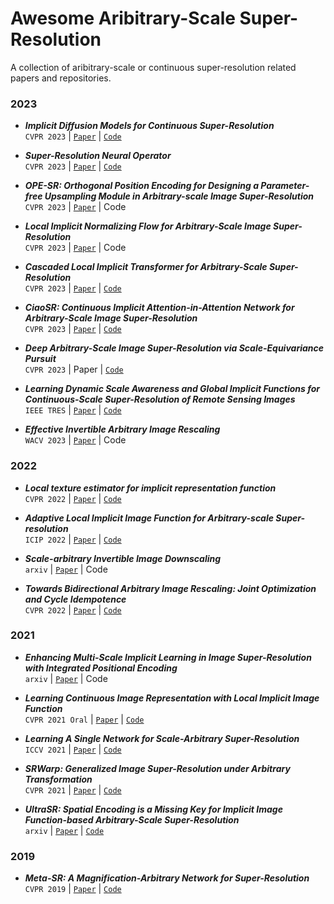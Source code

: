 # Awesome Aribitrary-Scale Super-Resolution
A collection of aribitrary-scale or continuous super-resolution related papers and repositories.

### 2023
*  **_Implicit Diffusion Models for Continuous Super-Resolution_** <br>
`CVPR 2023` | [`Paper`](https://arxiv.org/abs/2303.16491) | [`Code`](https://github.com/Ree1s/IDM)<br>

*  **_Super-Resolution Neural Operator_** <br>
`CVPR 2023` | [`Paper`](https://arxiv.org/abs/2303.02584) | [`Code`](https://github.com/2y7c3/Super-Resolution-Neural-Operator)<br>

*  **_OPE-SR: Orthogonal Position Encoding for Designing a Parameter-free Upsampling Module in Arbitrary-scale Image Super-Resolution_** <br>
`CVPR 2023` | [`Paper`](https://arxiv.org/abs/2303.01091) | Code<br>

*  **_Local Implicit Normalizing Flow for Arbitrary-Scale Image Super-Resolution_** <br>
`CVPR 2023` | [`Paper`](https://arxiv.org/pdf/2303.05156.pdf) | Code<br>

*  **_Cascaded Local Implicit Transformer for Arbitrary-Scale Super-Resolution_** <br>
`CVPR 2023` | [`Paper`](https://arxiv.org/pdf/2303.16513v1.pdf) | [`Code`](https://github.com/jaroslaw1007/clit)<br>

*  **_CiaoSR: Continuous Implicit Attention-in-Attention Network for Arbitrary-Scale Image Super-Resolution_** <br>
`CVPR 2023` | [`Paper`](https://arxiv.org/pdf/2212.04362.pdf) | [`Code`](https://github.com/caojiezhang/CiaoSR)<br>

*  **_Deep Arbitrary-Scale Image Super-Resolution via Scale-Equivariance Pursuit_** <br>
`CVPR 2023` | Paper | [`Code`](https://github.com/neuralchen/EQSR)<br>


*  **_Learning Dynamic Scale Awareness and Global Implicit Functions for Continuous-Scale Super-Resolution of Remote Sensing Images_** <br>
`IEEE TRES` | [`Paper`](https://ieeexplore.ieee.org/document/10026827) | [`Code`](https://github.com/hanlinwu/SADN)<br>

* **_Effective Invertible Arbitrary Image Rescaling_** <br>
`WACV 2023` | [`Paper`](https://openaccess.thecvf.com/content/WACV2023/papers/Pan_Effective_Invertible_Arbitrary_Image_Rescaling_WACV_2023_paper.pdf) | Code<br>

### 2022

* **_Local texture estimator for implicit representation function_** <br>
`CVPR 2022` | [`Paper`](https://openaccess.thecvf.com/content/CVPR2022/papers/Lee_Local_Texture_Estimator_for_Implicit_Representation_Function_CVPR_2022_paper.pdf) | [`Code`](https://github.com/jaewon-lee-b/lte)<br>

*  **_Adaptive Local Implicit Image Function for Arbitrary-scale Super-resolution_** <br>
`ICIP 2022` | [`Paper`](https://arxiv.org/pdf/2208.04318.pdf) | [`Code`](https://github.com/LeeHW-THU/A-LIIF)<br>

*  **_Scale-arbitrary Invertible Image Downscaling_** <br>
`arxiv` | [`Paper`](https://arxiv.org/pdf/2201.12576.pdf) | Code<br>

*  **_Towards Bidirectional Arbitrary Image Rescaling: Joint Optimization and Cycle Idempotence_** <br>
`CVPR 2022` | [`Paper`](https://arxiv.org/pdf/2203.00911.pdf) | [`Code`](https://github.com/LeeHW-THU/A-LIIF)<br>

### 2021

*  **_Enhancing Multi-Scale Implicit Learning in Image Super-Resolution with Integrated Positional Encoding_** <br>
`arxiv` | [`Paper`](https://arxiv.org/pdf/2112.05756.pdf) | Code<br>

*  **_Learning Continuous Image Representation with Local Implicit Image Function_** <br>
`CVPR 2021 Oral` | [`Paper`](https://openaccess.thecvf.com/content/CVPR2021/papers/Chen_Learning_Continuous_Image_Representation_With_Local_Implicit_Image_Function_CVPR_2021_paper.pdf) | [`Code`](https://github.com/yinboc/liif)<br>

*  **_Learning A Single Network for Scale-Arbitrary Super-Resolution_** <br>
`ICCV 2021` | [`Paper`](https://arxiv.org/abs/2004.03791) | [`Code`](https://github.com/The-Learning-And-Vision-Atelier-LAVA/ArbSR)<br>

*  **_SRWarp: Generalized Image Super-Resolution under Arbitrary Transformation_** <br>
`CVPR 2021` | [`Paper`](https://openaccess.thecvf.com/content/CVPR2021/papers/Son_SRWarp_Generalized_Image_Super-Resolution_under_Arbitrary_Transformation_CVPR_2021_paper.pdf) | [`Code`](https://github.com/sanghyun-son/srwarp)<br>

*  **_UltraSR: Spatial Encoding is a Missing Key for Implicit Image Function-based Arbitrary-Scale Super-Resolution_** <br>
`arxiv` | [`Paper`](https://arxiv.org/abs/2103.12716) | [`Code`](https://github.com/SHI-Labs/UltraSR-Arbitrary-Scale-Super-Resolution)<br>

### 2019

*  **_Meta-SR: A Magnification-Arbitrary Network for Super-Resolution_** <br>
`CVPR 2019` | [`Paper`](https://openaccess.thecvf.com/content_CVPR_2019/papers/Hu_Meta-SR_A_Magnification-Arbitrary_Network_for_Super-Resolution_CVPR_2019_paper.pdf) | [`Code`](https://github.com/XuecaiHu/Meta-SR-Pytorch)<br>
